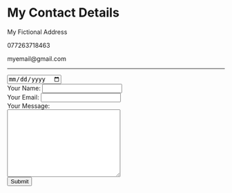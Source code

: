 <!DOCTYPE html>
<html>
  <head>
    <meta charset="utf-8">
    <title>Contact Me</title>
    <link rel="stylesheet" href="css/styles.css">
  </head>
  <body>
    <h1>My Contact Details</h1>
    <p>My Fictional Address</p>
    <p>077263718463</p>
    <p>myemail@gmail.com</p>
    <hr>
    <input type="date">
    <form action="mailto:info@londonappbrewery.com" method="post" enctype="text/plain">
      <label>Your Name:</label>
      <input type="text" name="yourName" value=""><br>
      <label>Your Email:</label>
      <input type="email" name="yourEmail" value=""><br>
      <label>Your Message:</label><br>
      <textarea name="yourMessage" rows="10" cols="30"></textarea><br>
      <input type="submit" name="">
    </form>
  </body>
</html>
